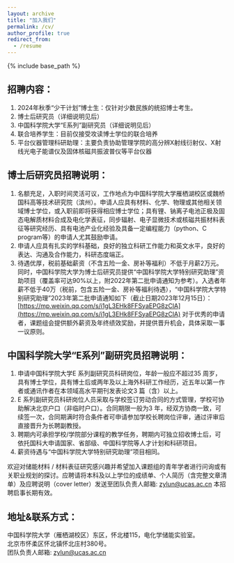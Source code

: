 ```yaml
---
layout: archive
title: "加入我们"
permalink: /cv/
author_profile: true
redirect_from:
  - /resume
---
```


{% include base_path %}

招聘内容：
---
1. 2024年秋季“少干计划”博士生：仅针对少数民族的统招博士考生。
1. 博士后研究员（详细说明见后）
1. 中国科学院大学“E系列”副研究员（详细说明见后）
1. 联合培养学生：目前仅接受攻读博士学位的联合培养
1. 平台仪器管理科研助理：主要负责协助管理学院的高分辨X射线衍射仪、X射线光电子能谱仪及固体核磁共振波普仪等平台仪器


博士后研究员招聘说明：
------
1. 名额充足，入职时间灵活可议，工作地点为中国科学院大学雁栖湖校区或魏桥国科高等技术研究院（滨州）。申请人应具有材料、化学、物理或其他相关领域博士学位，或入职前即将获得相应博士学位；具有锂、钠离子电池正极及固态电解质材料合成及电化学表征，同步辐射、电子显微技术或核磁共振材料表征等研究经历、具有电池产业化经验及具备一定编程能力（python、C program等）的申请人尤其鼓励申请。
1. 申请人应具有扎实的学科基础，良好的独立科研工作能力和英文水平，良好的表达、沟通及合作能力，科研态度端正。 
1. 待遇优厚，税前基础薪资（不含五险一金、房补等福利）不低于月薪2万元。同时，中国科学院大学为博士后研究员提供“中国科学院大学特别研究助理”资助项目（覆盖率可达90%以上，附2022年第二批申请通知为参考）。入选者年薪不低于40万（税前，包含五险一金、房补等福利待遇），“中国科学院大学特别研究助理”2023年第二批申请通知如下（截止日期2023年12月15日）：[https://mp.weixin.qq.com/s/i1gL3EHk8FFSyaEPG8zClA](https://mp.weixin.qq.com/s/i1gL3EHk8FFSyaEPG8zClA) 对于优秀的申请者，课题组会提供额外薪资及年终绩效奖励，并提供晋升机会，具体采取一事一议原则。


中国科学院大学“E系列”副研究员招聘说明：
------
1. 申请中国科学院大学E 系列副研究员科研岗位，年龄一般应不超过35 周岁，具有博士学位，具有博士后或两年及以上海外科研工作经历，近五年以第一作者或通讯作者在本领域高水平期刊发表论文3 篇（含）以上。
1. E 系列副研究员科研岗位人员采取与学校签订劳动合同的方式管理，学校可协助解决北京户口（非临时户口）。合同期限一般为3 年，经双方协商一致，可续签一次，合同期满时符合条件者可申请参加学校长聘岗位评审，通过评审后直接晋升为长聘副教授。
1. 聘期内可承担学校/学院部分课程的教学任务，聘期内可独立招收博士后，可依托国科大申请国家、省部级、中国科学院等人才计划和科研项目。
1. 薪资待遇与“中国科学院大学特别研究助理”项目相同。

欢迎对储能材料 / 材料表征研究感兴趣并希望加入课题组的青年学者进行问询或有关职业规划的探讨。应聘请将本科及以上学位的成绩单、个人简历（含完整文章清单）及应聘说明（cover letter）发送至团队负责人邮箱: zylun@ucas.ac.cn
本招聘启事长期有效。


地址&联系方式：
------
  中国科学院大学（雁栖湖校区）东区，怀北楼115，电化学储能实验室。<br>
  北京市怀柔区怀北镇怀北庄村380号。<br>
  团队负责人邮箱: zylun@ucas.ac.cn<br>
  

